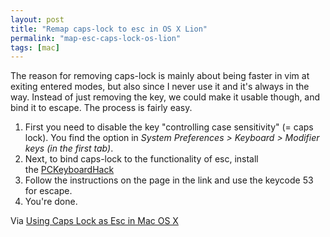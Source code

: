 ```yaml
---
layout: post
title: "Remap caps-lock to esc in OS X Lion"
permalink: "map-esc-caps-lock-os-lion"
tags: [mac]
---
```


The reason for removing caps-lock is mainly about being faster in vim at exiting entered modes, but also since I never use it and it's always in the way. Instead of just removing the key, we could make it usable though, and bind it to escape. The process is fairly easy.
<ol>
	<li>First you need to disable the key "controlling case sensitivity" (= caps lock). You find the option in <em>System Preferences &gt; Keyboard &gt; Modifier keys (in the first tab)</em>.</li>
	<li>Next, to bind caps-lock to the functionality of esc, install the <a href="http://pqrs.org/macosx/keyremap4macbook/extra.html">PCKeyboardHack</a></li>
	<li>Follow the instructions on the page in the link and use the keycode 53 for escape.</li>
	<li>You're done.</li>
</ol>
Via <a href="http://stackoverflow.com/questions/127591/using-caps-lock-as-esc-in-mac-os-x">Using Caps Lock as Esc in Mac OS X</a>
